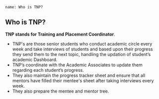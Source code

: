 ```ngMeta
name: Who is TNP?
```
## Who is TNP?

**TNP stands for Training and Placement Coordinator**.
- TNP's are those senior students who conduct academic circle every week and take interviews of students and based upon their progress they send them to the next topic, handling the updation of student’s academic Dashboard. 
- TNP’s coordinate with the Academic Associates to update them regarding each student’s progress. 
- They also maintain the progress tracker sheet and ensure that all mentors have filled their mentee's sheet after taking interviews every week.
- They also prepare the mentee and mentor tree.


